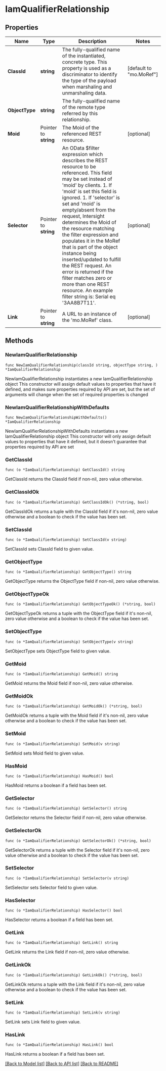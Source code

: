 # IamQualifierRelationship

## Properties

Name | Type | Description | Notes
------------ | ------------- | ------------- | -------------
**ClassId** | **string** | The fully-qualified name of the instantiated, concrete type. This property is used as a discriminator to identify the type of the payload when marshaling and unmarshaling data. | [default to "mo.MoRef"]
**ObjectType** | **string** | The fully-qualified name of the remote type referred by this relationship. | 
**Moid** | Pointer to **string** | The Moid of the referenced REST resource. | [optional] 
**Selector** | Pointer to **string** | An OData $filter expression which describes the REST resource to be referenced. This field may be set instead of &#39;moid&#39; by clients. 1. If &#39;moid&#39; is set this field is ignored. 1. If &#39;selector&#39; is set and &#39;moid&#39; is empty/absent from the request, Intersight determines the Moid of the resource matching the filter expression and populates it in the MoRef that is part of the object instance being inserted/updated to fulfill the REST request. An error is returned if the filter matches zero or more than one REST resource. An example filter string is: Serial eq &#39;3AA8B7T11&#39;. | [optional] 
**Link** | Pointer to **string** | A URL to an instance of the &#39;mo.MoRef&#39; class. | [optional] 

## Methods

### NewIamQualifierRelationship

`func NewIamQualifierRelationship(classId string, objectType string, ) *IamQualifierRelationship`

NewIamQualifierRelationship instantiates a new IamQualifierRelationship object
This constructor will assign default values to properties that have it defined,
and makes sure properties required by API are set, but the set of arguments
will change when the set of required properties is changed

### NewIamQualifierRelationshipWithDefaults

`func NewIamQualifierRelationshipWithDefaults() *IamQualifierRelationship`

NewIamQualifierRelationshipWithDefaults instantiates a new IamQualifierRelationship object
This constructor will only assign default values to properties that have it defined,
but it doesn't guarantee that properties required by API are set

### GetClassId

`func (o *IamQualifierRelationship) GetClassId() string`

GetClassId returns the ClassId field if non-nil, zero value otherwise.

### GetClassIdOk

`func (o *IamQualifierRelationship) GetClassIdOk() (*string, bool)`

GetClassIdOk returns a tuple with the ClassId field if it's non-nil, zero value otherwise
and a boolean to check if the value has been set.

### SetClassId

`func (o *IamQualifierRelationship) SetClassId(v string)`

SetClassId sets ClassId field to given value.


### GetObjectType

`func (o *IamQualifierRelationship) GetObjectType() string`

GetObjectType returns the ObjectType field if non-nil, zero value otherwise.

### GetObjectTypeOk

`func (o *IamQualifierRelationship) GetObjectTypeOk() (*string, bool)`

GetObjectTypeOk returns a tuple with the ObjectType field if it's non-nil, zero value otherwise
and a boolean to check if the value has been set.

### SetObjectType

`func (o *IamQualifierRelationship) SetObjectType(v string)`

SetObjectType sets ObjectType field to given value.


### GetMoid

`func (o *IamQualifierRelationship) GetMoid() string`

GetMoid returns the Moid field if non-nil, zero value otherwise.

### GetMoidOk

`func (o *IamQualifierRelationship) GetMoidOk() (*string, bool)`

GetMoidOk returns a tuple with the Moid field if it's non-nil, zero value otherwise
and a boolean to check if the value has been set.

### SetMoid

`func (o *IamQualifierRelationship) SetMoid(v string)`

SetMoid sets Moid field to given value.

### HasMoid

`func (o *IamQualifierRelationship) HasMoid() bool`

HasMoid returns a boolean if a field has been set.

### GetSelector

`func (o *IamQualifierRelationship) GetSelector() string`

GetSelector returns the Selector field if non-nil, zero value otherwise.

### GetSelectorOk

`func (o *IamQualifierRelationship) GetSelectorOk() (*string, bool)`

GetSelectorOk returns a tuple with the Selector field if it's non-nil, zero value otherwise
and a boolean to check if the value has been set.

### SetSelector

`func (o *IamQualifierRelationship) SetSelector(v string)`

SetSelector sets Selector field to given value.

### HasSelector

`func (o *IamQualifierRelationship) HasSelector() bool`

HasSelector returns a boolean if a field has been set.

### GetLink

`func (o *IamQualifierRelationship) GetLink() string`

GetLink returns the Link field if non-nil, zero value otherwise.

### GetLinkOk

`func (o *IamQualifierRelationship) GetLinkOk() (*string, bool)`

GetLinkOk returns a tuple with the Link field if it's non-nil, zero value otherwise
and a boolean to check if the value has been set.

### SetLink

`func (o *IamQualifierRelationship) SetLink(v string)`

SetLink sets Link field to given value.

### HasLink

`func (o *IamQualifierRelationship) HasLink() bool`

HasLink returns a boolean if a field has been set.


[[Back to Model list]](../README.md#documentation-for-models) [[Back to API list]](../README.md#documentation-for-api-endpoints) [[Back to README]](../README.md)


